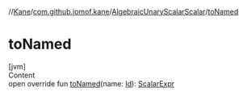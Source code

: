 //[Kane](../../index.md)/[com.github.jomof.kane](../index.md)/[AlgebraicUnaryScalarScalar](index.md)/[toNamed](to-named.md)



# toNamed  
[jvm]  
Content  
open override fun [toNamed](to-named.md)(name: [Id](../../com.github.jomof.kane.impl/index.md#%5Bcom.github.jomof.kane.impl%2FId%2F%2F%2FPointingToDeclaration%2F%5D%2FClasslikes%2F-1232148026)): [ScalarExpr](../-scalar-expr/index.md)  




